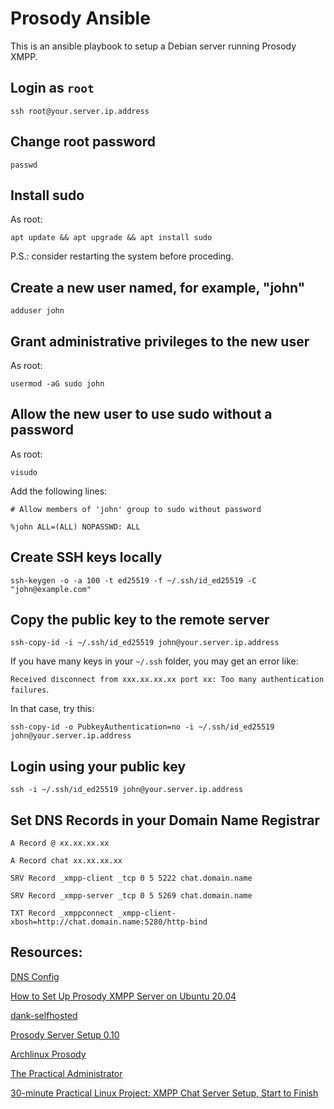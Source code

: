 # Prosody Ansible

This is an ansible playbook to setup a Debian server running Prosody XMPP.

## Login as `root`

`ssh root@your.server.ip.address`

## Change root password

`passwd`

## Install sudo

As root:

`apt update && apt upgrade && apt install sudo`

P.S.: consider restarting the system before proceding.

## Create a new user named, for example, "john"

`adduser john`

## Grant administrative privileges to the new user

As root:

`usermod -aG sudo john`

## Allow the new user to use sudo without a password

As root:

`visudo`

Add the following lines:

```
# Allow members of 'john' group to sudo without password

%john ALL=(ALL) NOPASSWD: ALL
```

## Create SSH keys locally

`ssh-keygen -o -a 100 -t ed25519 -f ~/.ssh/id_ed25519 -C "john@example.com"`

## Copy the public key to the remote server

`ssh-copy-id -i ~/.ssh/id_ed25519 john@your.server.ip.address`

If you have many keys in your `~/.ssh` folder, you may get an error like:

`Received disconnect from xxx.xx.xx.xx port xx: Too many authentication failures`.

In that case, try this:

`ssh-copy-id -o PubkeyAuthentication=no -i ~/.ssh/id_ed25519 john@your.server.ip.address`

## Login using your public key

`ssh -i ~/.ssh/id_ed25519 john@your.server.ip.address`

## Set DNS Records in your Domain Name Registrar

`A Record @ xx.xx.xx.xx`

`A Record chat xx.xx.xx.xx`

`SRV Record _xmpp-client _tcp 0 5 5222 chat.domain.name`

`SRV Record _xmpp-server _tcp 0 5 5269 chat.domain.name`

`TXT Record _xmppconnect _xmpp-client-xbosh=http://chat.domain.name:5280/http-bind`

## Resources:

[DNS Config](https://youtu.be/-0M0NeZ_cU4)

[How to Set Up Prosody XMPP Server on Ubuntu 20.04](https://www.linuxbabe.com/ubuntu/install-configure-prosody-xmpp-server-ubuntu-20-04)

[dank-selfhosted](https://github.com/cullum/dank-selfhosted)

[Prosody Server Setup 0.10](https://www.cyberpunk.rs/prosody-server-setup-0-10-xmpp)

[Archlinux Prosody](https://wiki.archlinux.org/index.php/Prosody)

[The Practical Administrator](https://practical-admin.com/blog/private-chat-using-prosody/)

[30-minute Practical Linux Project: XMPP Chat Server Setup, Start to Finish](https://www.youtube.com/watch?v=-0M0NeZ_cU4)
